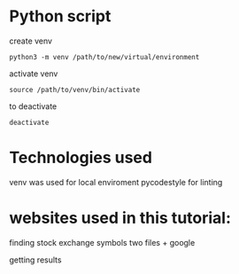 # Python script

create venv
```
python3 -m venv /path/to/new/virtual/environment
```
activate venv
```
source /path/to/venv/bin/activate
```
to deactivate
```
deactivate
```

# Technologies used
venv was used for local enviroment
pycodestyle for linting

# websites used in this tutorial:


finding stock exchange symbols two files + google

getting results